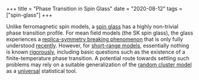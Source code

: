 +++
title = "Phase Transition in Spin Glass"
date = "2020-08-12"
tags = ["spin-glass"]
+++

Unlike ferromagnetic spin models, a [spin glass](https://en.wikipedia.org/wiki/Spin_glass) has a highly non-trivial phase transition profile. For mean field models (the SK spin glass), the glass experiences a [replica-symmetry breaking phenomenon](http://www.lptms.u-psud.fr/membres/mezard/Pdf/84_MPSTV_JDP.pdf) that is only fully understood [recently](https://arxiv.org/abs/1112.1003). However, for [short-range models](https://arxiv.org/abs/cond-mat/9906076), essentially nothing is known [rigorously](https://www.springer.com/gp/book/9783764357771), including basic questions such as the existence of a finite-temperature phase transition. A potential route towards settling such problems may rely on a suitable generalization of the [random cluster model](https://en.wikipedia.org/wiki/Random_cluster_model) as a [universal](https://arxiv.org/abs/1711.02338) statistical tool.

<!--more-->